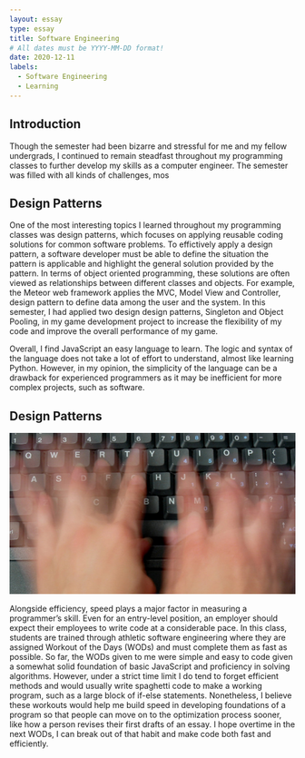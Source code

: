 ```yaml
---
layout: essay
type: essay
title: Software Engineering
# All dates must be YYYY-MM-DD format!
date: 2020-12-11
labels:
  - Software Engineering
  - Learning
---
```


## Introduction

Though the semester had been bizarre and stressful for me and my fellow undergrads, I continued to remain steadfast throughout my programming classes to further develop my skills as a computer engineer. The semester was filled with all kinds of challenges, mos

## Design Patterns

One of the most interesting topics I learned throughout my programming classes was design patterns, which focuses on applying reusable coding solutions for common software problems. To effictively apply a design pattern, a software developer must be able to define the situation the pattern is applicable and highlight the general solution provided by the pattern. In terms of object oriented programming, these solutions are often viewed as relationships between different classes and objects. For example, the Meteor web framework applies the MVC, Model View and Controller, design pattern to define data among the user and the system. In this semester, I had applied two design design patterns, Singleton and Object Pooling, in my game development project to increase the flexibility of my code and improve the overall performance of my game.
  
  Overall, I find JavaScript an easy language to learn. The logic and syntax of the language does not take a lot of effort to understand, almost like learning Python. However, in my opinion, the simplicity of the language can be a drawback for experienced programmers as it may be inefficient for more complex projects, such as software. 

## Design Patterns

<img class="ui medium left floated image" src="../images/Fast_Typing_2.jpg">

  Alongside efficiency, speed plays a major factor in measuring a programmer’s skill. Even for an entry-level position, an employer should expect their employees to write code at a considerable pace. In this class, students are trained through athletic software engineering where they are assigned Workout of the Days (WODs) and must complete them as fast as possible. So far, the WODs given to me were simple and easy to code given a somewhat solid foundation of basic JavaScript and proficiency in solving algorithms. However, under a strict time limit I do tend to forget efficient methods and would usually write spaghetti code to make a working program, such as a large block of if-else statements. Nonetheless, I believe these workouts would help me build speed in developing foundations of a program so that people can move on to the optimization process sooner, like how a person revises their first drafts of an essay. I hope overtime in the next WODs, I can break out of that habit and make code both fast and efficiently.


